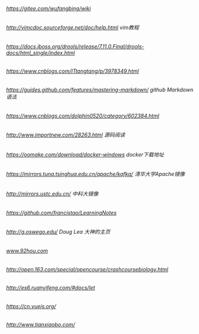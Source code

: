 ###### https://gitee.com/wufangbing/wiki   
###### http://vimcdoc.sourceforge.net/doc/help.html    vim教程
###### https://docs.jboss.org/drools/release/7.11.0.Final/drools-docs/html_single/index.html     
###### https://www.cnblogs.com/ITtangtang/p/3978349.html
###### https://guides.github.com/features/mastering-markdown/   github Markdown 语法
###### https://www.cnblogs.com/dolphin0520/category/602384.html
###### http://www.importnew.com/28263.html     源码阅读
###### https://oomake.com/download/docker-windows    docker下载地址
###### https://mirrors.tuna.tsinghua.edu.cn/apache/kafka/   清华大学Apache镜像
###### http://mirrors.ustc.edu.cn/    中科大镜像
###### https://github.com/francistao/LearningNotes
###### http://g.oswego.edu/     Doug Lea 大神的主页
###### www.92hou.com
###### http://open.163.com/special/opencourse/crashcoursebiology.html
###### http://es6.ruanyifeng.com/#docs/let
###### https://cn.vuejs.org/
###### http://www.tianxiaobo.com/
